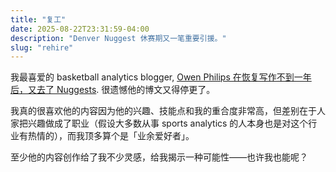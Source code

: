 ```yaml
---
title: "复工"
date: 2025-08-22T23:31:59-04:00
description: "Denver Nuggest 休赛期又一笔重要引援。"
slug: "rehire"
---
```


我最喜爱的 basketball analytics blogger, [Owen Philips 在恢复写作不到一年后，又去了 Nuggests](https://thef5.substack.com/p/personnel-news). 很遗憾他的博文又得停更了。

我真的很喜欢他的内容因为他的兴趣、技能点和我的重合度非常高，但差别在于人家把兴趣做成了职业（假设大多数从事 sports analytics 的人本身也是对这个行业有热情的），而我顶多算个是「业余爱好者」。

至少他的内容创作给了我不少灵感，给我揭示一种可能性——也许我也能呢？
